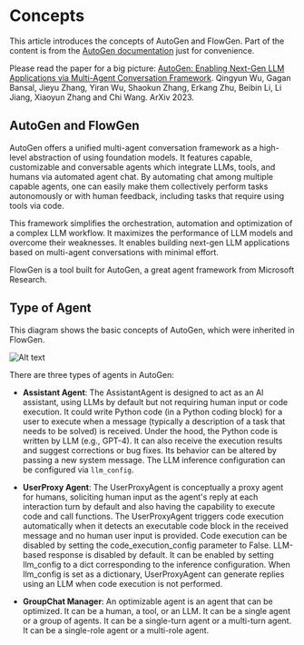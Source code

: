# Concepts

This article introduces the concepts of AutoGen and FlowGen. Part of the content is from the [AutoGen documentation](https://microsoft.github.io/autogen/) just for convenience.

Please read the paper for a big picture: [AutoGen: Enabling Next-Gen LLM Applications via Multi-Agent Conversation Framework](https://arxiv.org/pdf/2308.08155.pdf). Qingyun Wu, Gagan Bansal, Jieyu Zhang, Yiran Wu, Shaokun Zhang, Erkang Zhu, Beibin Li, Li Jiang, Xiaoyun Zhang and Chi Wang. ArXiv 2023.

## AutoGen and FlowGen

AutoGen offers a unified multi-agent conversation framework as a high-level abstraction of using foundation models. It features capable, customizable and conversable agents which integrate LLMs, tools, and humans via automated agent chat. By automating chat among multiple capable agents, one can easily make them collectively perform tasks autonomously or with human feedback, including tasks that require using tools via code.

This framework simplifies the orchestration, automation and optimization of a complex LLM workflow. It maximizes the performance of LLM models and overcome their weaknesses. It enables building next-gen LLM applications based on multi-agent conversations with minimal effort.

FlowGen is a tool built for AutoGen, a great agent framework from Microsoft Research.

## Type of Agent

This diagram shows the basic concepts of AutoGen, which were inherited in FlowGen.

![Alt text](https://microsoft.github.io/autogen/assets/images/autogen_agents-b80434bcb15d46da0c6cbeed28115f38.png)

There are three types of agents in AutoGen:

- **Assistant Agent**: The AssistantAgent is designed to act as an AI assistant, using LLMs by default but not requiring human input or code execution. It could write Python code (in a Python coding block) for a user to execute when a message (typically a description of a task that needs to be solved) is received. Under the hood, the Python code is written by LLM (e.g., GPT-4). It can also receive the execution results and suggest corrections or bug fixes. Its behavior can be altered by passing a new system message. The LLM inference configuration can be configured via `llm_config`.

- **UserProxy Agent**: The UserProxyAgent is conceptually a proxy agent for humans, soliciting human input as the agent's reply at each interaction turn by default and also having the capability to execute code and call functions. The UserProxyAgent triggers code execution automatically when it detects an executable code block in the received message and no human user input is provided. Code execution can be disabled by setting the code_execution_config parameter to False. LLM-based response is disabled by default. It can be enabled by setting llm_config to a dict corresponding to the inference configuration. When llm_config is set as a dictionary, UserProxyAgent can generate replies using an LLM when code execution is not performed.

- **GroupChat Manager**: An optimizable agent is an agent that can be optimized. It can be a human, a tool, or an LLM. It can be a single agent or a group of agents. It can be a single-turn agent or a multi-turn agent. It can be a single-role agent or a multi-role agent.
